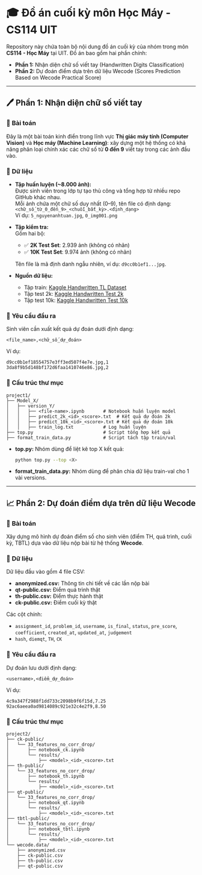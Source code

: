 # 🎓 **Đồ án cuối kỳ môn Học Máy - CS114 UIT**

Repository này chứa toàn bộ nội dung đồ án cuối kỳ của nhóm trong môn **CS114 - Học Máy** tại UIT. Đồ án bao gồm hai phần chính:

- **Phần 1:** Nhận diện chữ số viết tay (Handwritten Digits Classification)
- **Phần 2:** Dự đoán điểm dựa trên dữ liệu Wecode (Scores Prediction Based on Wecode Practical Score)

---

## 🖊️ **Phần 1: Nhận diện chữ số viết tay**

### 📌 **Bài toán**

Đây là một bài toán kinh điển trong lĩnh vực **Thị giác máy tính (Computer Vision)** và **Học máy (Machine Learning)**: xây dựng một hệ thống có khả năng phân loại chính xác các chữ số từ **0 đến 9** viết tay trong các ảnh đầu vào.

### 📁 **Dữ liệu**

- **Tập huấn luyện (\~8.000 ảnh):**\
  Được sinh viên trong lớp tự tạo thủ công và tổng hợp từ nhiều repo GitHub khác nhau.\
  Mỗi ảnh chứa một chữ số duy nhất (0–9), tên file có định dạng:\
  `<chữ_số_từ_0_đến_9>_<chuỗi_bất_kỳ>.<định_dạng>`\
  Ví dụ: `5_nguyenanhtuan.jpg`, `0_img001.png`

- **Tập kiểm tra:**\
  Gồm hai bộ:

  - ✅ **2K Test Set**: 2.939 ảnh (không có nhãn)
  - ✅ **10K Test Set**: 9.974 ảnh (không có nhãn)

  Tên file là mã định danh ngẫu nhiên, ví dụ: `d9cc0b1ef1...jpg`.

- **Nguồn dữ liệu:**

  - Tập train: [Kaggle Handwritten TL Dataset](https://www.kaggle.com/datasets/nahrixt/handwritten-tl)
  - Tập test 2k: [Kaggle Handwritten Test 2k](https://www.kaggle.com/datasets/nahrixt/handwritten-test-cs114)
  - Tập test 10k: [Kaggle Handwritten Test 10k](https://www.kaggle.com/datasets/nahrixt/handwritten-test-10k)

### 🎯 **Yêu cầu đầu ra**

Sinh viên cần xuất kết quả dự đoán dưới định dạng:

```
<file_name>,<chữ_số_dự_đoán>
```

Ví dụ:

```
d9cc0b1ef18554757e3ff3ed507f4e7e.jpg,1
3da8f9b5d148bf172d6faa1410746e86.jpg,2
```

### 📂 **Cấu trúc thư mục**

```
project1/
├── Model_X/
│   ├── version_Y/
│   │   ├── <file-name>.ipynb       # Notebook huấn luyện model
│   │   ├── predict_2k_<id>_<score>.txt  # Kết quả dự đoán 2k
│   │   ├── predict_10k_<id>_<score>.txt # Kết quả dự đoán 10k
│   │   ├── train_log.txt           # Log huấn luyện
├── top.py                          # Script tổng hợp kết quả
├── format_train_data.py            # Script tách tập train/val
```

- **top.py:** Nhóm dùng để liệt kê top X kết quả:

  ```bash
  python top.py --top <X>
  ```

- **format_train_data.py:** Nhóm dùng để phân chia dữ liệu train-val cho 1 vài versions.

---

## 📈 **Phần 2: Dự đoán điểm dựa trên dữ liệu Wecode**

### 📌 **Bài toán**

Xây dựng mô hình dự đoán điểm số cho sinh viên (điểm TH, quá trình, cuối kỳ, TBTL) dựa vào dữ liệu nộp bài từ hệ thống **Wecode**.

### 📁 **Dữ liệu**

Dữ liệu đầu vào gồm 4 file CSV:

- **anonymized.csv:** Thông tin chi tiết về các lần nộp bài
- **qt-public.csv:** Điểm quá trình thật
- **th-public.csv:** Điểm thực hành thật
- **ck-public.csv:** Điểm cuối kỳ thật

Các cột chính:

- `assignment_id`, `problem_id`, `username`, `is_final`, `status`, `pre_score`, `coefficient`, `created_at`, `updated_at`, `judgement`
- `hash`, `diemqt`, `TH`, `CK`

### 🎯 **Yêu cầu đầu ra**

Dự đoán lưu dưới định dạng:

```
<username>,<điểm_dự_đoán>
```

Ví dụ:

```
4c9a347f2988f1dd733c2098b9f6f15d,7.25
92ac6aeea0ad9814089c921e32c4e2f9,8.50
```

### 📂 **Cấu trúc thư mục**

```
project2/
├── ck-public/
│   └── 33_features_no_corr_drop/
│       ├── notebook_ck.ipynb
│       └── results/
│           ├── <model>_<id>_<score>.txt
├── th-public/
│   └── 33_features_no_corr_drop/
│       ├── notebook_th.ipynb
│       └── results/
│           ├── <model>_<id>_<score>.txt
├── qt-public/
│   └── 33_features_no_corr_drop/
│       ├── notebook_qt.ipynb
│       └── results/
│           ├── <model>_<id>_<score>.txt
├── tbtl-public/
│   └── 33_features_no_corr_drop/
│       ├── notebook_tbtl.ipynb
│       └── results/
│           ├── <model>_<id>_<score>.txt
└── wecode.data/
    ├── anonymized.csv
    ├── ck-public.csv
    ├── th-public.csv
    ├── qt-public.csv
```
